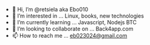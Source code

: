- 👋 Hi, I’m @retsiela aka Ebo010
- 👀 I’m interested in ... Linux, books, new technologies
- 🌱 I’m currently learning ... Javascript, Nodejs BTC
- 💞️ I’m looking to collaborate on ... Back4app.com
- 📫 How to reach me ... eb023024@gmail.com

